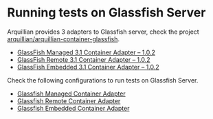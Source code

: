 # Running tests on Glassfish Server

Arquillian provides 3 adapters to Glassfish server, check the project [arquillian/arquillian-container-glassfish](https://github.com/arquillian/arquillian-container-glassfish).

* [GlassFish Managed 3.1 Container Adapter – 1.0.2 ](http://arquillian.org/modules/arquillian-glassfish-managed-3.1-container-adapter/)         
* [GlassFish Remote 3.1 Container Adapter – 1.0.2](http://arquillian.org/modules/arquillian-glassfish-remote-3.1-container-adapter/)            
* [GlassFish Embedded 3.1 Container Adapter   – 1.0.2 ](http://arquillian.org/modules/arquillian-glassfish-embedded-3.1-container-adapter/)     

Check the following configurations to run tests on Glassfish Server.

 * [Glassfish Managed Container Adapter](./04test-arq-glassfish-managed.md)
 * [Glassfish Remote Container Adapter](./04test-arq-glassfish-remote.md)
 * [Glassfish Embedded Container Adapter](./04test-arq-glassfish-embedded.md)